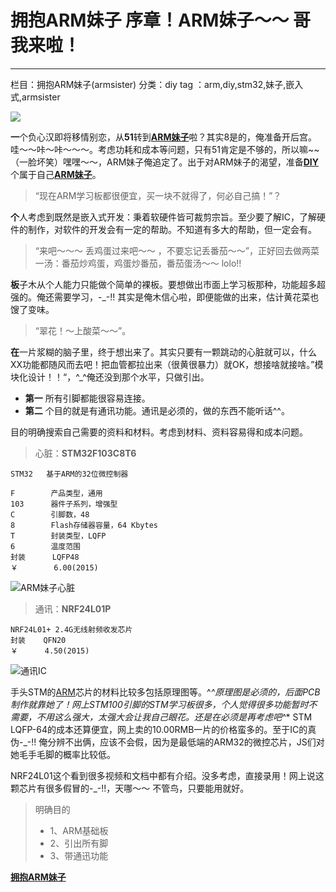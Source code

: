 # 拥抱ARM妹子 序章！ARM妹子～～ 哥我来啦！
----


栏目：拥抱ARM妹子(armsister)
分类：diy
tag ：arm,diy,stm32,妹子,嵌入式,armsister


[![](http://image15.poco.cn/mypoco/myphoto/20131007/02/5618964420131007020650058.jpg)](http://www.moguf.com)


**一**个负心汉即将移情别恋，从**51**转到[**ARM妹子**](http://diy.moguf.com/armsister)啦？其实8是的，俺准备开后宫。
哇～～咔～咔～～～。考虑功耗和成本等问题，只有51肯定是不够的，所以嘛~~（一脸坏笑）嘿嘿～～，ARM妹子俺追定了。出于对ARM妹子的渴望，准备[**DIY**](http://diy.moguf.com)个属于自己[**ARM妹子**](http://diy.moguf.com/armsister)。

<!--more-->

> “现在ARM学习板都很便宜，买一块不就得了，何必自己搞！”？

**个**人考虑到既然是嵌入式开发：秉着软硬件皆可裁剪宗旨。至少要了解IC，了解硬件的制作，对软件的开发会有一定的帮助。不知道有多大的帮助，但一定会有。


> “来吧～～～ 丢鸡蛋过来吧～～ ，不要忘记丢番茄～～”，正好回去做两菜一汤：番茄炒鸡蛋，鸡蛋炒番茄，番茄蛋汤～～ lolo!!


**板**子木从个人能力只能做个简单的裸板。要想做出市面上学习板那种，功能超多超强的。俺还需要学习，-_-!! 其实是俺木信心啦，即便能做的出来，估计黄花菜也馊了变味。

> “翠花！～上酸菜～～”。

**在**一片浆糊的脑子里，终于想出来了。其实只要有一颗跳动的心脏就可以，什么XX功能都随风而去吧！把血管都拉出来（很黄很暴力）就OK，想接啥就接啥。”模块化设计！！“，^_^俺还没到那个水平，只做引出。

* **第一** 所有引脚都能很容易连接。
* **第二** 个目的就是有通讯功能。通讯是必须的，做的东西不能听话^^。

目的明确搜索自己需要的资料和材料。考虑到材料、资料容易得和成本问题。

> 心脏：**STM32F103C8T6**  

```
STM32   基于ARM的32位微控制器

F        产品类型，通用
103      器件子系列，增强型
C        引脚数，48
8        Flash存储器容量，64 Kbytes
T        封装类型，LQFP
6        温度范围
封装      LQFP48
￥        6.00(2015)
```
![ARM妹子心脏](http://image142.poco.cn/mypoco/myphoto/20130806/15/5618964420130806154313084.jpg)

> 通讯：**NRF24L01P**  

```
NRF24L01+ 2.4G无线射频收发芯片
封装    QFN20
￥      4.50(2015)
```

![通讯IC](http://image15.poco.cn/mypoco/myphoto/20131007/02/5618964420131007021250036.jpg)


手头STM的[ARM](http://diy.moguf.com/armsister)芯片的材料比较多包括原理图等。^_^原理图是必须的，后面PCB制作就靠她了！网上STM100引脚的STM学习板很多，个人觉得很多功能暂时不需要，不用这么强大，太强大会让我自己眼花。还是在必须是再考虑吧^_* 
STM LQFP-64的成本还算便宜，网上卖的10.00RMB一片的价格蛮多的。至于IC的真伪-_-!! 俺分辨不出俩，应该不会假，因为是最低端的ARM32的微控芯片，JS们对她毛手毛脚的概率比较低。

NRF24L01这个看到很多视频和文档中都有介绍。没多考虑，直接录用！网上说这颗芯片有很多假冒的-_-!!，天哪～～ 不管鸟，只要能用就好。


> 明确目的 
> *  1、ARM基础板 
> *  2、引出所有脚 
> *  3、带通迅功能 


[**拥抱ARM妹子**](http://diy.moguf.com/armsister)